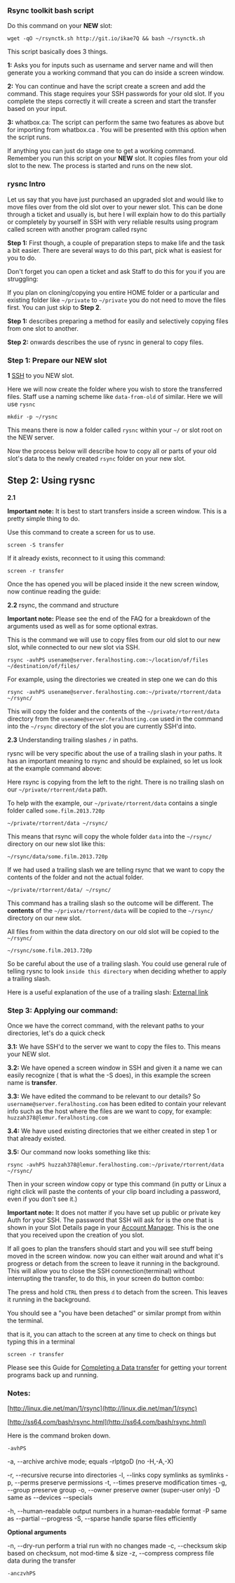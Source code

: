 
### Rsync toolkit bash script

Do this command on your **NEW** slot:

~~~
wget -qO ~/rsynctk.sh http://git.io/ikae7Q && bash ~/rsynctk.sh
~~~

This script basically does 3 things.

**1:** Asks you for inputs such as username and server name and will then generate you a working command that you can do inside a screen window.

**2:** You can continue and have the script create a screen and add the command. This stage requires your SSH passwords for your old slot. If you complete the steps correctly it will create a screen and start the transfer based on your input.

**3:** whatbox.ca: The script can perform the same two features as above but for importing from whatbox.ca . You will be presented with this option when the script runs.

If anything you can just do stage one to get a working command. Remember you run this script on your **NEW** slot. It copies files from your old slot to the new. The process is started and runs on the new slot.

### rysnc Intro

Let us say that you have just purchased an upgraded slot and would like to move files over from the old slot over to your newer slot. This can be done through a ticket and usually is, but here I will explain how to do this partially or completely by yourself in SSH with very reliable results using program called screen with another program called rsync

**Step 1:** First though, a couple of preparation steps to make life and the task a bit easier. There are several ways to do this part, pick what is easiest for you to do. 

Don't forget you can open a ticket and ask Staff to do this for you if you are struggling:

If you plan on cloning/copying you entire HOME folder or a particular and existing folder like `~/private` to `~/private`  you do not need to move the files first. You can just skip to **Step 2**. 

**Step 1:** describes preparing a method for easily and selectively copying files from one slot to another. 

**Step 2:** onwards describes the use of rysnc in general to copy files.

### Step 1: Prepare our NEW slot

**1** [SSH](https://www.feralhosting.com/faq/view?question=12) to you NEW slot.

Here we will now create the folder where you wish to store the transferred files. Staff use a naming scheme like `data-from-old` of similar. Here we will use `rysnc`

~~~
mkdir -p ~/rysnc
~~~

This means there is now a folder called `rysnc` within your `~/` or slot root on the NEW server.

Now the process below will describe how to copy all or parts of your old slot's data to the newly created `rsync` folder on your new slot.

## Step 2: Using rysnc

**2.1**

**Important note:** It is best to start transfers inside a screen window. This is a pretty simple thing to do.

Use this command to create a screen for us to use.

~~~
screen -S transfer
~~~

If it already exists, reconnect to it using this command:

~~~
screen -r transfer
~~~

Once the has opened you will be placed inside it the new screen window, now continue reading the guide:

**2.2** rsync, the command and structure

**Important note:** Please see the end of the FAQ for a breakdown of the arguments used as well as for some optional extras.

This is the command we will use to copy files from our old slot to our new slot, while connected to our new slot via SSH.

~~~
rsync -avhPS usename@server.feralhosting.com:~/location/of/files ~/destination/of/files/
~~~

For example, using the directories we created in step one we can do this

~~~
rsync -avhPS usename@server.feralhosting.com:~/private/rtorrent/data ~/rsync/
~~~

This will copy the folder and the contents of the `~/private/rtorrent/data` directory from the `usename@server.feralhosting.com` used in the command into the `~/rsync` directory of the slot you are currently SSH'd into.

**2.3** Understanding trailing slashes `/` in paths.

rysnc will be very specific about the use of a trailing slash in your paths. It has an important meaning to rsync and should be explained, so let us look at the example command above:

Here rsync is copying from the left to the right. There is no trailing slash on our `~/private/rtorrent/data` path.

To help with the example, our `~/private/rtorrent/data` contains a single folder called `some.film.2013.720p`

~~~
~/private/rtorrent/data ~/rsync/
~~~

This means that rsync will copy the whole folder `data` into the `~/rsync/` directory on our new slot like this:

~~~
~/rsync/data/some.film.2013.720p
~~~

If we had used a trailing slash we are telling rsync that we want to copy the contents of the folder and not the actual folder.

~~~
~/private/rtorrent/data/ ~/rsync/
~~~

This command has a trailing slash so the outcome will be different. The **contents** of the `~/private/rtorrent/data` will be copied to the `~/rsync/` directory on our new slot.

All files from within the data directory on our old slot will be copied to the `~/rsync/`

~~~
~/rsync/some.film.2013.720p
~~~

So be careful about the use of a trailing slash. You could use general rule of telling rysnc to look `inside this directory` when deciding whether to apply a trailing slash.

Here is a useful explanation of the use of a trailing slash: [External link](http://devblog.virtage.com/2013/01/to-trailing-slash-or-not-to-trailing-slash-to-rsync-path/)

### Step 3: Applying our command:

Once we have the correct command, with the relevant paths to your directories, let's do a quick check

**3.1:** We have SSH'd to the server we want to copy the files to. This means your NEW slot.

**3.2:** We have opened a screen window in SSH and given it a name we can easily recognize ( that is what the -S does), in this example the screen name is **transfer**.

**3.3:** We have edited the command to be relevant to our details? So `username@server.feralhosting.com` has been edited to contain your relevant info such as the host where the files are we want to copy, for example: `huzzah378@lemur.feralhosting.com`

**3.4:** We have used existing directories that we either created in step 1 or that already existed.

**3.5:** Our command now looks something like this:

~~~
rsync -avhPS huzzah378@lemur.feralhosting.com:~/private/rtorrent/data ~/rsync/
~~~

Then in your screen window copy or type this command (in putty or Linux a right click will paste the contents of your clip board including a password, even if you don't see it.)

**Important note:** It does not matter if you have set up public or private key Auth for your SSH. The password that SSH will ask for is the one that is shown in your Slot Details page in your [Account Manager](https://www.feralhosting.com/manager/). This is the one that you received upon the creation of you slot.

If all goes to plan the transfers should start and you will see stuff being moved in the screen window. now you can either wait around and what it's progress or detach from the screen to leave it running in the background. This will allow you to close the SSH connection(terminal) without interrupting the transfer, to do this, in your screen do button combo:

The press and hold `CTRL` then press `d` to detach from the screen. This leaves it running in the background.

You should see a "you have been detached" or similar prompt from within the terminal.

that is it, you can attach to the screen at any time to check on things but typing this in a terminal

~~~
screen -r transfer
~~~

Please see this Guide for [Completing a Data transfer](https://www.feralhosting.com/faq/view?question=122) for getting your torrent programs back up and running.

### Notes:

[http://linux.die.net/man/1/rsync](http://linux.die.net/man/1/rsync)

[http://ss64.com/bash/rsync.html](http://ss64.com/bash/rsync.html)

Here is the command broken down.

~~~
-avhPS
~~~

-a, --archive               archive mode; equals -rlptgoD (no -H,-A,-X)

-r, --recursive             recurse into directories
-l, --links                 copy symlinks as symlinks
-p, --perms                 preserve permissions
-t, --times                 preserve modification times
-g, --group                 preserve group
-o, --owner                 preserve owner (super-user only)
-D                          same as --devices --specials

-h, --human-readable        output numbers in a human-readable format
-P                          same as --partial --progress
-S, --sparse                handle sparse files efficiently

**Optional arguments**

-n, --dry-run               perform a trial run with no changes made
-c, --checksum              skip based on checksum, not mod-time & size
-z, --compress              compress file data during the transfer

~~~
-anczvhPS
~~~


